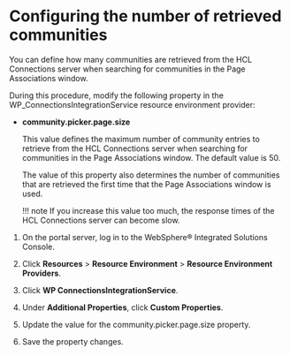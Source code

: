 # Configuring the number of retrieved communities

You can define how many communities are retrieved from the HCL Connections server when searching for communities in the Page Associations window.

During this procedure, modify the following property in the WP\_ConnectionsIntegrationService resource environment provider:

-   **community.picker.page.size**

    This value defines the maximum number of community entries to retrieve from the HCL Connections server when searching for communities in the Page Associations window. The default value is 50.

    The value of this property also determines the number of communities that are retrieved the first time that the Page Associations window is used.

    !!! note
        If you increase this value too much, the response times of the HCL Connections server can become slow.

[]()

1.  On the portal server, log in to the WebSphere® Integrated Solutions Console.

2.  Click **Resources** \> **Resource Environment** \> **Resource Environment Providers**.

3.  Click **WP ConnectionsIntegrationService**.

4.  Under **Additional Properties**, click **Custom Properties**.

5.  Update the value for the community.picker.page.size property.

6.  Save the property changes.


